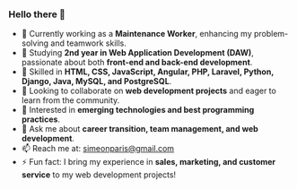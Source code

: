 ### Hello there 👋

- 🔭 Currently working as a **Maintenance Worker**, enhancing my problem-solving and teamwork skills.
- 🌱 Studying **2nd year in Web Application Development (DAW)**, passionate about both **front-end and back-end development**.
- 🚀 Skilled in **HTML, CSS, JavaScript, Angular, PHP, Laravel, Python, Django, Java, MySQL, and PostgreSQL**.
- 👯 Looking to collaborate on **web development projects** and eager to learn from the community.
- 🤔 Interested in **emerging technologies and best programming practices**.
- 💬 Ask me about **career transition, team management, and web development**.
- 📫 Reach me at: [simeonparis@gmail.com](mailto:simeonparis@gmail.com)
- ⚡ Fun fact: I bring my experience in **sales, marketing, and customer service** to my web development projects!

